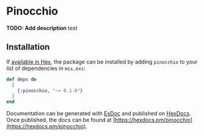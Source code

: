 # Pinocchio

**TODO: Add description**
test

## Installation

If [available in Hex](https://hex.pm/docs/publish), the package can be installed
by adding `pinocchio` to your list of dependencies in `mix.exs`:

```elixir
def deps do
  [
    {:pinocchio, "~> 0.1.0"}
  ]
end
```

Documentation can be generated with [ExDoc](https://github.com/elixir-lang/ex_doc)
and published on [HexDocs](https://hexdocs.pm). Once published, the docs can
be found at [https://hexdocs.pm/pinocchio](https://hexdocs.pm/pinocchio).

